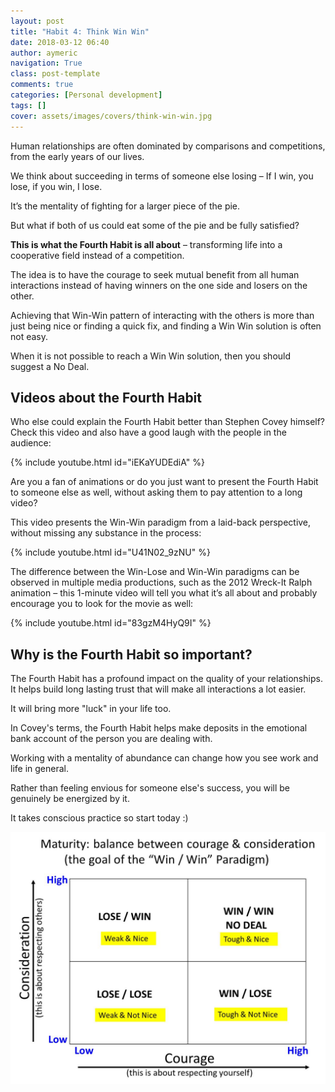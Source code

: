 ```yaml
---
layout: post
title: "Habit 4: Think Win Win"
date: 2018-03-12 06:40
author: aymeric
navigation: True
class: post-template
comments: true
categories: [Personal development]
tags: []
cover: assets/images/covers/think-win-win.jpg
---
```


Human relationships are often dominated by comparisons and competitions, from the early years of our lives. 

We think about succeeding in terms of someone else losing – If I win, you lose, if you win, I lose. 

It’s the mentality of fighting for a larger piece of the pie. 

But what if both of us could eat some of the pie and be fully satisfied?

**This is what the Fourth Habit is all about** – transforming life into a cooperative field instead of a competition. 

The idea is to have the courage to seek mutual benefit from all human interactions instead of having winners on the one side and losers on the other. 

Achieving that Win-Win pattern of interacting with the others is more than just being nice or finding a quick fix, and finding a Win Win solution is often not easy.

When it is not possible to reach a Win Win solution, then you should suggest a No Deal.

## Videos about the Fourth Habit
Who else could explain the Fourth Habit better than Stephen Covey himself? Check this video and also have a good laugh with the people in the audience:

{% include youtube.html id="iEKaYUDEdiA" %}

Are you a fan of animations or do you just want to present the Fourth Habit to someone else as well, without asking them to pay attention to a long video? 

This video presents the Win-Win paradigm from a laid-back perspective, without missing any substance in the process:

{% include youtube.html id="U41N02_9zNU" %}

The difference between the Win-Lose and Win-Win paradigms can be observed in multiple media productions, such as the 2012 Wreck-It Ralph animation – this 1-minute video will tell you what it’s all about and probably encourage you to look for the movie as well:

{% include youtube.html id="83gzM4HyQ9I" %}

## Why is the Fourth Habit so important?
The Fourth Habit has a profound impact on the quality of your relationships. It helps build long lasting trust that will make all interactions a lot easier.

It will bring more "luck" in your life too.

In Covey's terms, the Fourth Habit helps make deposits in the emotional bank account of the person you are dealing with.

Working with a mentality of abundance can change how you see work and life in general. 

Rather than feeling envious for someone else's success, you will be genuinely be energized by it.

It takes conscious practice so start today :)

![Win-Win quadrants](/assets/images/uploads/WIN-WINbasics.jpg "The basic tenets of Win-Win")